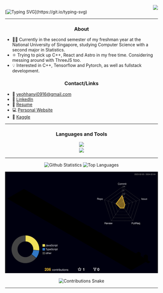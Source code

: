 <img align="right" src="https://visitor-badge.laobi.icu/badge?page_id=yhanyi.yhanyi" />

[![Typing SVG](https://readme-typing-svg.demolab.com?font=JetBrains+Mono&size=30&duration=2500&pause=1000&vCenter=true&random=false&width=435&lines=Hello!+%F0%9F%91%8B;I'm+Yeoh+Han+Yi.)](https://git.io/typing-svg)

<hr/>

<h3 align="center">About</h3>

- 👨‍💻 Currently in the second semester of my freshman year at the National University of Singapore, studying Computer Science with a second major in Statistics.
- ⚛️ Trying to pick up C++, React and Astro in my free time. Considering messing around with ThreeJS too.
- 💡 Interested in C++, Tensorflow and Pytorch, as well as fullstack development.

<h3 align="center">Contact/Links</h3>

- 📩 yeohhanyi0916@gmail.com
- 🤝 [LinkedIn](https://www.linkedin.com/in/yeoh-han-yi)
- 📁 [Resume](https://github.com/yhanyi/yhanyi/blob/main/Resume.pdf)
- 💻 [Personal Website](https://yeohhanyi.vercel.app)
- 🤖 [Kaggle](https://www.kaggle.com/yeohhanyi)

<hr/>

<h3 align="center">Languages and Tools</h3>

<div align="center">
    <a href="https://skillicons.dev">
        <img src="https://skillicons.dev/icons?i=python,java,javascript,typescript,react,nextjs,threejs,c,cpp"><br>
        <img src="https://skillicons.dev/icons?i=html,css,tailwind,r,pytorch,tensorflow,vscode,vim,latex">
    </a>
</div>

<hr/>

<div align="center">
    <img height=160 src="https://yeohhanyi-github-readme-stats.vercel.app/api?username=yhanyi&show_icons=true&theme=tokyonight&border_radius=10" alt="Github Statistics" />
    <img height=160 src="https://yeohhanyi-github-readme-stats.vercel.app/api/top-langs/?username=yhanyi&hide=jupyter%20notebook&layout=compact&langs_count=10&theme=tokyonight&border_radius=10&size_weight=0.5&count_weight=0.5&" alt="Top Languages" />
</div>

![](./profile-3d-contrib/profile-night-rainbow.svg)

<div align="center">
    <img alt="Contributions Snake" src="https://raw.githubusercontent.com/yhanyi/yhanyi/output/github-contribution-grid-snake.svg" />
</div>

<hr/>
